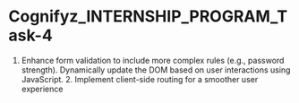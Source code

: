 # Cognifyz_INTERNSHIP_PROGRAM_Task-4
1. Enhance form validation to include more complex rules (e.g., password strength). Dynamically update the DOM based on user interactions using JavaScript. 2. Implement client-side routing for a smoother user experience
